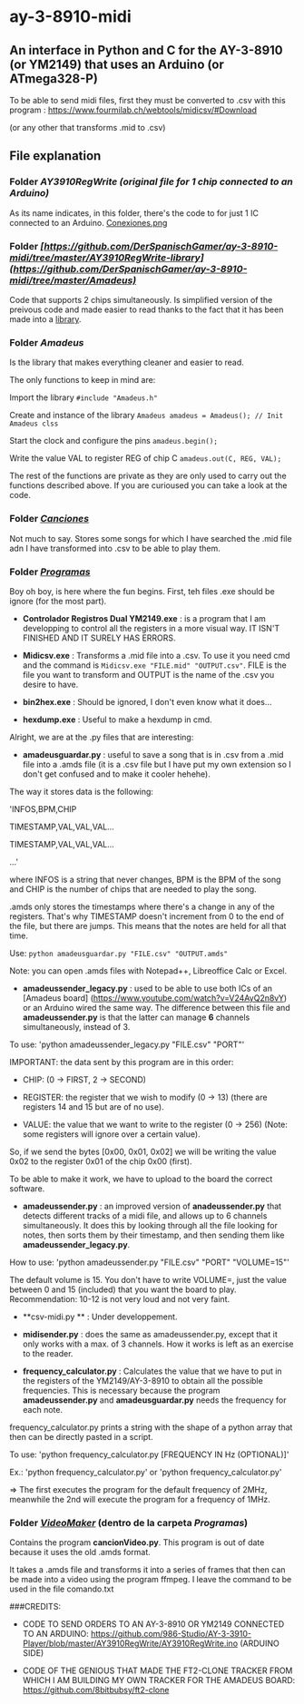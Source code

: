 # ay-3-8910-midi
## An interface in Python and C for the AY-3-8910 (or YM2149) that uses an Arduino (or ATmega328-P)

To be able to send midi files, first they must be converted to .csv with this program : https://www.fourmilab.ch/webtools/midicsv/#Download

(or any other that transforms .mid to .csv)

## File explanation

### Folder *AY3910RegWrite (original file for 1 chip connected to an Arduino)*

As its name indicates, in this folder, there's the code to for just 1 IC connected to an Arduino.
[Conexiones.png](https://github.com/DerSpanischGamer/ay-3-8910-midi/blob/master/Conexiones.png)

### Folder *[https://github.com/DerSpanischGamer/ay-3-8910-midi/tree/master/AY3910RegWrite-library](https://github.com/DerSpanischGamer/ay-3-8910-midi/tree/master/Amadeus)*

Code that supports 2 chips simultaneously. Is simplified version of the preivous code and made easier to read thanks to the fact that it has been made into a [library](https://github.com/DerSpanischGamer/ay-3-8910-midi/tree/master/Amadeus).

### Folder *Amadeus*

Is the library that makes everything cleaner and easier to read.

The only functions to keep in mind are:

Import the library
`#include "Amadeus.h"`

Create and instance of the library
`Amadeus amadeus = Amadeus(); // Init Amadeus clss`

Start the clock and configure the pins
`amadeus.begin();`

Write the value VAL to register REG of chip C
`amadeus.out(C, REG, VAL);`

The rest of the functions are private as they are only used to carry out the functions described above. If you are curioused you can take a look at the code.

### Folder *[Canciones](https://github.com/DerSpanischGamer/ay-3-8910-midi/tree/master/Canciones)*

Not much to say. Stores some songs for which I have searched the .mid file adn I have transformed into .csv to be able to play them.

### Folder *[Programas](https://github.com/DerSpanischGamer/ay-3-8910-midi/tree/master/Programas)*

Boy oh boy, is here where the fun begins. First, teh files .exe should be ignore (for the most part).

- **Controlador Registros Dual YM2149.exe** : is a program that I am developping to control all the registers in a more visual way. IT ISN'T FINISHED AND IT SURELY HAS ERRORS.

- **Midicsv.exe** : Transforms a .mid file into a .csv. To use it you need cmd and the command is `Midicsv.exe "FILE.mid" "OUTPUT.csv"`. FILE is the file you want to transform and OUTPUT is the name of the .csv you desire to have.

- **bin2hex.exe** : Should be ignored, I don't even know what it does...

- **hexdump.exe** : Useful to make a hexdump in cmd.

Alright, we are at the .py files that are interesting:

- **amadeusguardar.py** : useful to save a song that is in .csv from a .mid file into a .amds file (it is a .csv file but I have put my own extension so I don't get confused and to make it cooler hehehe).

The way it stores data is the following:

'INFOS,BPM,CHIP

TIMESTAMP,VAL,VAL,VAL...

TIMESTAMP,VAL,VAL,VAL...

...'

where INFOS is a string that never changes, BPM is the BPM of the song and CHIP is the number of chips that are needed to play the song.

.amds only stores the timestamps where there's a change in any of the registers. That's why TIMESTAMP doesn't increment from 0 to the end of the file, but there are jumps. This means that the notes are held for all that time.

Use: `python amadeusguardar.py "FILE.csv" "OUTPUT.amds"`

Note: you can open .amds files with Notepad++, Libreoffice Calc or Excel.

- **amadeussender_legacy.py** : used to be able to use both ICs of an [Amadeus board] (https://www.youtube.com/watch?v=V24AyQ2n8vY) or an Arduino wired the same way. The difference between this file and **amadeussender.py** is that the latter can manage **6** channels simultaneously, instead of 3.

To use: 'python amadeussender_legacy.py "FILE.csv" "PORT"'

IMPORTANT: the data sent by this program are in this order:

* CHIP: (0 -> FIRST, 2 -> SECOND)

* REGISTER: the register that we wish to modify (0 -> 13) (there are registers 14 and 15 but are of no use).

* VALUE: the value that we want to write to the register (0 -> 256) (Note: some registers will ignore over a certain value).

So, if we send the bytes [0x00, 0x01, 0x02] we will be writing the value 0x02 to the register 0x01 of the chip 0x00 (first).

To be able to make it work, we have to upload to the board the correct software.

- **amadeussender.py** : an improved version of **anadeussender.py** that detects different tracks of a midi file, and allows up to 6 channels simultaneously. It does this by looking through all the file looking for notes, then sorts them by their timestamp, and then sending them like **amadeussender_legacy.py**.

How to use: 'python amadeussender.py "FILE.csv" "PORT" "VOLUME=15"'

The default volume is 15. You don't have to write VOLUME=, just the value between 0 and 15 (included) that you want the board to play. Recommendation: 10-12 is not very loud and not very faint.

- **csv-midi.py ** : Under developpement.

- **midisender.py** : does the same as amadeussender.py, except that it only works with a max. of 3 channels. How it works is left as an exercise to the reader.

- **frequency_calculator.py** : Calculates the value that we have to put in the registers of the YM2149/AY-3-8910 to obtain all the possible frequencies. This is necessary because the program **amadeussender.py** and **amadeusguardar.py** needs the frequency for each note.

frequency_calculator.py prints a string with the shape of a python array that then can be directly pasted in a script.

To use: 'python frequency_calculator.py [FREQUENCY IN Hz (OPTIONAL)]'

Ex.: 'python frequency_calculator.py'
or
'python frequency_calculator.py'

=> The first executes the program for the default frequency of 2MHz, meanwhile the 2nd will execute the program for a frequency of 1MHz.

### Folder *[VideoMaker](https://github.com/DerSpanischGamer/ay-3-8910-midi/tree/master/Programas/VideoMaker)* (dentro de la carpeta *Programas*)

Contains the program **cancionVideo.py**. This program is out of date because it uses the old .amds format.

It takes a .amds file and transforms it into a series of frames that then can be made into a video using the program ffmpeg. I leave the command to be used in the file comando.txt

###CREDITS:
 - CODE TO SEND ORDERS TO AN AY-3-8910 OR YM2149 CONNECTED TO AN ARDUINO: https://github.com/986-Studio/AY-3-3910-Player/blob/master/AY3910RegWrite/AY3910RegWrite.ino (ARDUINO SIDE)

 - CODE OF THE GENIOUS THAT MADE THE FT2-CLONE TRACKER FROM WHICH I AM BUILDING MY OWN TRACKER FOR THE AMADEUS BOARD: https://github.com/8bitbubsy/ft2-clone